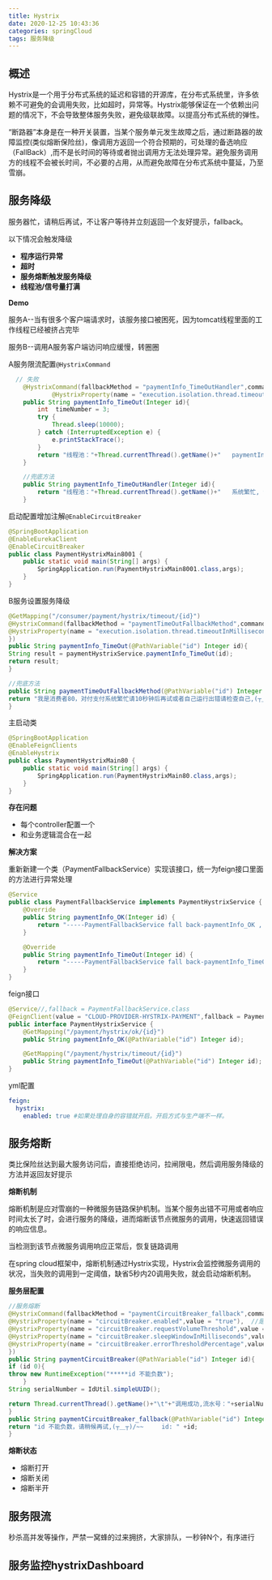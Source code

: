 ```yaml
---
title: Hystrix
date: 2020-12-25 10:43:36
categories: springCloud
tags: 服务降级
---
```


##   概述

Hystrix是一个用于分布式系统的延迟和容错的开源库，在分布式系统里，许多依赖不可避免的会调用失败，比如超时，异常等。Hystrix能够保证在一个依赖出问题的情况下，不会导致整体服务失败，避免级联故障。以提高分布式系统的弹性。

“断路器”本身是在一种开关装置，当某个服务单元发生故障之后，通过断路器的故障监控(类似熔断保险丝)，像调用方返回一个符合预期的，可处理的备选响应（FallBack）,而不是长时间的等待或者抛出调用方无法处理异常。避免服务调用方的线程不会被长时间，不必要的占用，从而避免故障在分布式系统中蔓延，乃至雪崩。

## 服务降级

服务器忙，请稍后再试，不让客户等待并立刻返回一个友好提示，fallback。

以下情况会触发降级

- **程序运行异常**
- **超时**
- **服务熔断触发服务降级**
- **线程池/信号量打满**

**Demo**

服务A--当有很多个客户端请求时，该服务接口被困死，因为tomcat线程里面的工作线程已经被挤占完毕

服务B--调用A服务客户端访问响应缓慢，转圈圈

A服务限流配置`@HystrixCommand`

```Java
  // 失败
    @HystrixCommand(fallbackMethod = "paymentInfo_TimeOutHandler",commandProperties = {
            @HystrixProperty(name = "execution.isolation.thread.timeoutInMilliseconds",value = "3000") })
    public String paymentInfo_TimeOut(Integer id){
        int  timeNumber = 3;
        try {
            Thread.sleep(10000);
        } catch (InterruptedException e) {
            e.printStackTrace();
        }
        return "线程池："+Thread.currentThread().getName()+"   paymentInfo_TimeOut,id：  "+id+"\t"+"呜呜呜"+" 耗时(秒)"+timeNumber;
    }

    //兜底方法
    public String paymentInfo_TimeOutHandler(Integer id){
        return "线程池："+Thread.currentThread().getName()+"   系统繁忙, 请稍候再试  ,id：  "+id+"\t"+"哭了哇呜";
    }
```

启动配置增加注解`@EnableCircuitBreaker`

```Java
@SpringBootApplication
@EnableEurekaClient
@EnableCircuitBreaker
public class PaymentHystrixMain8001 {
    public static void main(String[] args) {
        SpringApplication.run(PaymentHystrixMain8001.class,args);
    }
}
```

B服务设置服务降级

```Java
@GetMapping("/consumer/payment/hystrix/timeout/{id}")
@HystrixCommand(fallbackMethod = "paymentTimeOutFallbackMethod",commandProperties = {
@HystrixProperty(name = "execution.isolation.thread.timeoutInMilliseconds",value = "1500")  //3秒钟以内就是正常的业务逻辑
})
public String paymentInfo_TimeOut(@PathVariable("id") Integer id){
String result = paymentHystrixService.paymentInfo_TimeOut(id);
return result;
}

//兜底方法
public String paymentTimeOutFallbackMethod(@PathVariable("id") Integer id){
return "我是消费者80，对付支付系统繁忙请10秒钟后再试或者自己运行出错请检查自己,(┬＿┬)";
}

```

主启动类

```java
@SpringBootApplication
@EnableFeignClients
@EnableHystrix
public class PaymentHystrixMain80 {
    public static void main(String[] args) {
        SpringApplication.run(PaymentHystrixMain80.class,args);
    }
}
```

**存在问题**

- 每个controller配置一个
- 和业务逻辑混合在一起

**解决方案**

重新新建一个类（PaymentFallbackService）实现该接口，统一为feign接口里面的方法进行异常处理

```java
@Service
public class PaymentFallbackService implements PaymentHystrixService {
    @Override
    public String paymentInfo_OK(Integer id) {
        return "-----PaymentFallbackService fall back-paymentInfo_OK , (┬＿┬)";
    }

    @Override
    public String paymentInfo_TimeOut(Integer id) {
        return "-----PaymentFallbackService fall back-paymentInfo_TimeOut , (┬＿┬)";
    }
}
```

feign接口

```java
@Service//,fallback = PaymentFallbackService.class
@FeignClient(value = "CLOUD-PROVIDER-HYSTRIX-PAYMENT",fallback = PaymentFallbackService.class)
public interface PaymentHystrixService {
    @GetMapping("/payment/hystrix/ok/{id}")
    public String paymentInfo_OK(@PathVariable("id") Integer id);

    @GetMapping("/payment/hystrix/timeout/{id}")
    public String paymentInfo_TimeOut(@PathVariable("id") Integer id);
}

```

yml配置

```yaml
feign:
  hystrix:
    enabled: true #如果处理自身的容错就开启。开启方式与生产端不一样。
```



## 服务熔断

类比保险丝达到最大服务访问后，直接拒绝访问，拉闸限电，然后调用服务降级的方法并返回友好提示

**熔断机制**

熔断机制是应对雪崩的一种微服务链路保护机制。当某个服务出错不可用或者响应时间太长了时，会进行服务的降级，进而熔断该节点微服务的调用，快速返回错误的响应信息。

当检测到该节点微服务调用响应正常后，恢复链路调用

在spring cloud框架中，熔断机制通过Hystrix实现，Hystrix会监控微服务调用的状况，当失败的调用到一定阈值，缺省5秒内20调用失败，就会启动熔断机制。

**服务层配置**

```java
//服务熔断
@HystrixCommand(fallbackMethod = "paymentCircuitBreaker_fallback",commandProperties = {
@HystrixProperty(name = "circuitBreaker.enabled",value = "true"),  //是否开启断路器
@HystrixProperty(name = "circuitBreaker.requestVolumeThreshold",value = "10"),   //请求次数
@HystrixProperty(name = "circuitBreaker.sleepWindowInMilliseconds",value = "10000"),  //时间范围
@HystrixProperty(name = "circuitBreaker.errorThresholdPercentage",value = "60"), //失败率达到多少后跳闸
})
public String paymentCircuitBreaker(@PathVariable("id") Integer id){
if (id 0){
throw new RuntimeException("*****id 不能负数");
    }
String serialNumber = IdUtil.simpleUUID();

return Thread.currentThread().getName()+"\t"+"调用成功,流水号："+serialNumber;
}
public String paymentCircuitBreaker_fallback(@PathVariable("id") Integer id){
return "id 不能负数，请稍候再试,(┬＿┬)/~~     id: " +id;
}
```

**熔断状态**

- 熔断打开
- 熔断关闭
- 熔断半开



## 服务限流

秒杀高并发等操作，严禁一窝蜂的过来拥挤，大家排队，一秒钟N个，有序进行



##  服务监控hystrixDashboard

